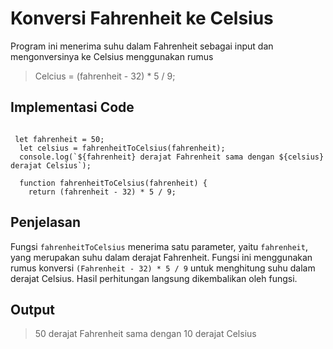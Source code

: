 # Konversi Fahrenheit ke Celsius

Program ini menerima suhu dalam Fahrenheit sebagai input dan mengonversinya ke Celsius menggunakan rumus

> Celcius = (fahrenheit - 32) * 5 / 9;

## Implementasi Code

```

 let fahrenheit = 50;
  let celsius = fahrenheitToCelsius(fahrenheit);
  console.log(`${fahrenheit} derajat Fahrenheit sama dengan ${celsius} derajat Celsius`);

  function fahrenheitToCelsius(fahrenheit) {
    return (fahrenheit - 32) * 5 / 9;
```

## Penjelasan

Fungsi ``fahrenheitToCelsius`` menerima satu parameter, yaitu ``fahrenheit``, yang merupakan suhu dalam derajat Fahrenheit.
Fungsi ini menggunakan rumus konversi ``(Fahrenheit - 32) * 5 / 9`` untuk menghitung suhu dalam derajat Celsius.
Hasil perhitungan langsung dikembalikan oleh fungsi.

## Output

> 50 derajat Fahrenheit sama dengan 10 derajat Celsius
